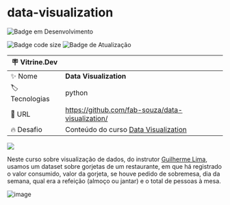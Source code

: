 # data-visualization

![Badge em Desenvolvimento](http://img.shields.io/static/v1?label=STATUS&message=EM%20DESENVOLVIMENTO&color=GREEN&style=for-the-badge)

![Badge code size](https://img.shields.io/github/languages/code-size/fab-souza/data-visualization)
![Badge de Atualização](https://img.shields.io/github/last-commit/fab-souza/data-visualization)

| :placard: Vitrine.Dev |    |
| -------------  | --- |
| :sparkles: Nome        | **Data Visualization**
| :label: Tecnologias | python
| :rocket: URL         | https://github.com/fab-souza/data-visualization/
| :fire: Desafio     | Conteúdo do curso [Data Visualization](https://www.alura.com.br/curso-online-data-visualization-com-seaborn)

![](https://user-images.githubusercontent.com/67301805/208895033-f126dcaa-a3d7-42f8-a40a-123db215c218.jpg#vitrinedev)

Neste curso sobre visualização de dados, do instrutor [Guilherme Lima](https://www.linkedin.com/in/guilherme-lima-458925178/), usamos um dataset sobre gorjetas de um restaurante, em que há registrado o valor consumido, valor da gorjeta, se houve pedido de sobremesa, dia da semana, qual era a refeição (almoço ou jantar) e o total de pessoas à mesa.

![image](https://user-images.githubusercontent.com/67301805/208898203-b89b3c6a-e4ba-407c-bcec-b423b3632013.png)
